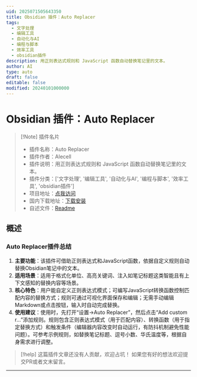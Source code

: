 ```yaml
---
uid: 2025071505643350
title: Obsidian 插件：Auto Replacer
tags:
  - 文字处理
  - 编辑工具
  - 自动化与AI
  - 编程与脚本
  - 效率工具
  - obsidian插件
description: 用正则表达式规则和 JavaScript 函数自动替换笔记里的文本。
author: AI
type: auto
draft: false
editable: false
modified: 20240101000000
---
```


# Obsidian 插件：Auto Replacer

> [!Note] 插件名片
> - 插件名称：Auto Replacer
> - 插件作者：Alecell
> - 插件说明：用正则表达式规则和 JavaScript 函数自动替换笔记里的文本。
> - 插件分类：['文字处理', '编辑工具', '自动化与AI', '编程与脚本', '效率工具', 'obsidian插件']
> - 项目地址：[点我访问](https://github.com/Alecell/auto-replacer)
> - 国内下载地址：[下载安装](https://pkmer.cn/products/plugin/pluginMarket/?auto-replacer)
> - 自述文件：[Readme](https://ghproxy.net/https://raw.githubusercontent.com/Alecell/auto-replacer/master/README.md)



## 概述

### Auto Replacer插件总结
1. **主要功能**：该插件可借助正则表达式和JavaScript函数，依据自定义规则自动替换Obsidian笔记中的文本。
2. **适用场景**：适用于格式化单位、高亮关键词、注入如笔记标题这类智能且有上下文感知的替换内容等场景。
3. **核心特色**：用户能自定义正则表达式模式；可编写JavaScript转换函数控制匹配内容的替换方式；规则可通过可视化界面保存和编辑；无需手动编辑Markdown或点击按钮，输入时自动完成替换。
4. **使用建议**：使用时，先打开“设置→Auto Replacer”，然后点击“Add custom r...”添加规则。规则包含正则表达式模式（用于匹配内容）、转换函数（用于指定替换方式）和触发条件（编辑器内容改变时自动运行，有防抖机制避免性能问题）。可参考示例规则，如替换笔记标题、逗号小数、华氏温度等，根据自身需求进行调整。


> [!help] 
> 这篇插件文章还没有人贡献，欢迎占坑！
> 如果您有好的想法欢迎提交PR或者文末留言。
> 

---


